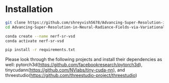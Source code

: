 # Installation

```bash
git clone https://github.com/shreyvish5678/Advancing-Super-Resolution-in-Neural-Radiance-Fields-via-Variational-Diffusion-Strategies
cd Advancing-Super-Resolution-in-Neural-Radiance-Fields-via-Variational-Diffusion-Strategies

conda create --name nerf-sr-vsd
conda activate nerf-sr-vsd

pip install -r requirements.txt
```
Please look through the following projects and install their dependencies as well: pytorch3d(https://github.com/facebookresearch/pytorch3d), tinycudann(https://github.com/NVlabs/tiny-cuda-nn), and threestudio(https://github.com/threestudio-project/threestudio)
